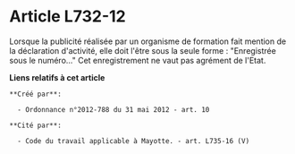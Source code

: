 # Article L732-12

Lorsque la publicité réalisée par un organisme de formation fait mention de la déclaration d'activité, elle doit l'être sous
la seule forme : "Enregistrée sous le numéro..." Cet enregistrement ne vaut pas agrément de l'Etat.

**Liens relatifs à cet article**

	**Créé par**:

	  - Ordonnance n°2012-788 du 31 mai 2012 - art. 10

	**Cité par**:

	  - Code du travail applicable à Mayotte. - art. L735-16 (V)
